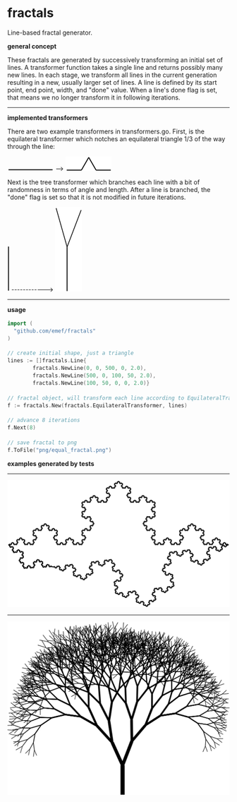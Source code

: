 fractals
========

Line-based fractal generator.

**general concept**

These fractals are generated by successively transforming an initial set of lines. A transformer function takes a single line and returns possibly many new lines. In each stage, we transform all lines in the current generation resulting in a new, usually larger set of lines. A line is defined by its start point, end point, width, and "done" value. When a line's done flag is set, that means we no longer transform it in following iterations. 

-----

**implemented transformers**

There are two example transformers in transformers.go. First, is the equilateral transformer which notches an equilateral triangle 1/3 of the way through the line:

![equilateral ex 1](png/equal_ex1.png "Equal ex 1") -->
![equilateral ex 2](png/equal_ex2.png "Equal ex 2")

Next is the tree transformer which branches each line with a bit of randomness in terms of angle and length. After a line is branched, the "done" flag is set so that it is not modified in future iterations.

![tree ex 1](png/tree_ex1.png "Tree ex 1") ------------>
![tree ex 2](png/tree_ex2.png "Tree ex 2")

-----

**usage**

```go
import (
  "github.com/emef/fractals"
)

// create initial shape, just a triangle
lines := []fractals.Line{
		fractals.NewLine(0, 0, 500, 0, 2.0),
		fractals.NewLine(500, 0, 100, 50, 2.0),
		fractals.NewLine(100, 50, 0, 0, 2.0)}
		
// fractal object, will transform each line according to EquilateralTransformer in each step
f := fractals.New(fractals.EquilateralTransformer, lines)

// advance 8 iterations
f.Next(8)

// save fractal to png
f.ToFile("png/equal_fractal.png")
```

**examples generated by tests**

-----

![equilateral fractal](png/equal_fractal.png "Equal Fractal")

-----

![tree fractal](png/tree_fractal.png "Tree Fractal")
